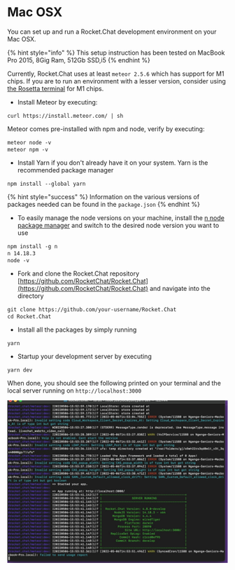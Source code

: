 # Mac OSX

You can set up and run a Rocket.Chat development environment on your Mac OSX.

{% hint style="info" %}
This setup instruction has been tested on MacBook Pro 2015, 8Gig Ram, 512Gb SSD,i5
{% endhint %}

Currently, Rocket.Chat uses at least `meteor 2.5.6` which has support for M1 chips. If you are to run an environment with a lesser version, consider using[ the Rosetta terminal](https://support.apple.com/en-us/HT211861) for M1 chips.

* Install Meteor by executing:

```
curl https://install.meteor.com/ | sh
```

Meteor comes pre-installed with npm and node, verify by executing:

```
meteor node -v
meteor npm -v
```

* Install Yarn if you don't already have it on your system. Yarn is the recommended package manager

```
npm install --global yarn
```

{% hint style="success" %}
Information on the various versions of packages needed can be found in the `package.json`
{% endhint %}

* To easily manage the node versions on your machine, install the [n node package manager](https://www.npmjs.com/package/n) and switch to the desired node version you want to use

```
npm install -g n
n 14.18.3
node -v
```

* Fork and clone the Rocket.Chat repository [https://github.com/RocketChat/Rocket.Chat](https://github.com/RocketChat/Rocket.Chat) and navigate into the directory

```
git clone https://github.com/your-username/Rocket.Chat
cd Rocket.Chat
```

* Install all the packages by simply running

```
yarn
```

* Startup your development server by executing

```
yarn dev
```

When done, you should see the following printed on your terminal and the local server running on `http://localhost:3000`

![Rocket.Chat server successfully running on MacOSX](<../../.gitbook/assets/image (51) (2).png>)
